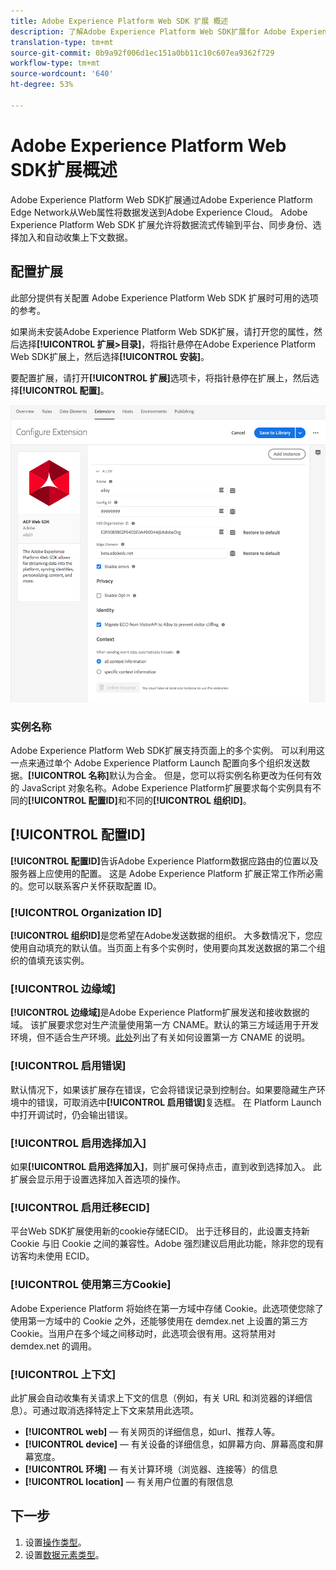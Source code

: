 ```yaml
---
title: Adobe Experience Platform Web SDK 扩展 概述
description: 了解Adobe Experience Platform Web SDK扩展for Adobe Experience Platform Launch
translation-type: tm+mt
source-git-commit: 0b9a92f006d1ec151a0bb11c10c607ea9362f729
workflow-type: tm+mt
source-wordcount: '640'
ht-degree: 53%

---
```



# Adobe Experience Platform Web SDK扩展概述

Adobe Experience Platform Web SDK扩展通过Adobe Experience Platform Edge Network从Web属性将数据发送到Adobe Experience Cloud。 Adobe Experience Platform Web SDK 扩展允许将数据流式传输到平台、同步身份、选择加入和自动收集上下文数据。

## 配置扩展

此部分提供有关配置 Adobe Experience Platform Web SDK 扩展时可用的选项的参考。

如果尚未安装Adobe Experience Platform Web SDK扩展，请打开您的属性，然后选择&#x200B;**[!UICONTROL 扩展>目录]**，将指针悬停在Adobe Experience Platform Web SDK扩展上，然后选择&#x200B;**[!UICONTROL 安装]**。

要配置扩展，请打开&#x200B;**[!UICONTROL 扩展]**&#x200B;选项卡，将指针悬停在扩展上，然后选择&#x200B;**[!UICONTROL 配置]**。

![](./assets/ext-aep-config.png)

### 实例名称

Adobe Experience Platform Web SDK扩展支持页面上的多个实例。 可以利用这一点来通过单个 Adobe Experience Platform Launch 配置向多个组织发送数据。**[!UICONTROL 名称]**&#x200B;默认为合金。 但是，您可以将实例名称更改为任何有效的 JavaScript 对象名称。Adobe Experience Platform扩展要求每个实例具有不同的&#x200B;**[!UICONTROL 配置ID]**&#x200B;和不同的&#x200B;**[!UICONTROL 组织ID]**。

## **[!UICONTROL 配置ID]**

**[!UICONTROL 配置ID]**&#x200B;告诉Adobe Experience Platform数据应路由的位置以及服务器上应使用的配置。 这是 Adobe Experience Platform 扩展正常工作所必需的。您可以联系客户关怀获取配置 ID。


### **[!UICONTROL Organization ID]**

**[!UICONTROL 组织ID]**&#x200B;是您希望在Adobe发送数据的组织。 大多数情况下，您应使用自动填充的默认值。当页面上有多个实例时，使用要向其发送数据的第二个组织的值填充该实例。

### **[!UICONTROL 边缘域]**

**[!UICONTROL 边缘域]**&#x200B;是Adobe Experience Platform扩展发送和接收数据的域。 该扩展要求您对生产流量使用第一方 CNAME。默认的第三方域适用于开发环境，但不适合生产环境。[此处](https://docs.adobe.com/content/help/zh-Hans/core-services/interface/ec-cookies/cookies-first-party.html)列出了有关如何设置第一方 CNAME 的说明。

### **[!UICONTROL 启用错误]**

默认情况下，如果该扩展存在错误，它会将错误记录到控制台。如果要隐藏生产环境中的错误，可取消选中&#x200B;**[!UICONTROL 启用错误]**&#x200B;复选框。 在 Platform Launch 中打开调试时，仍会输出错误。

### **[!UICONTROL 启用选择加入]**

如果&#x200B;**[!UICONTROL 启用选择加入]**，则扩展可保持点击，直到收到选择加入。 此扩展会显示用于设置选择加入首选项的操作。

### **[!UICONTROL 启用迁移ECID]**

平台Web SDK扩展使用新的cookie存储ECID。 出于迁移目的，此设置支持新 Cookie 与旧 Cookie 之间的兼容性。Adobe 强烈建议启用此功能，除非您的现有访客均未使用 ECID。

### **[!UICONTROL 使用第三方Cookie]**

Adobe Experience Platform 将始终在第一方域中存储 Cookie。此选项使您除了使用第一方域中的 Cookie 之外，还能够使用在 demdex.net 上设置的第三方 Cookie。当用户在多个域之间移动时，此选项会很有用。这将禁用对 demdex.net 的调用。

### **[!UICONTROL 上下文]**

此扩展会自动收集有关请求上下文的信息（例如，有关 URL 和浏览器的详细信息）。可通过取消选择特定上下文来禁用此选项。

- **[!UICONTROL web]**  — 有关网页的详细信息，如url、推荐人等。
- **[!UICONTROL device]**  — 有关设备的详细信息，如屏幕方向、屏幕高度和屏幕宽度。
- **[!UICONTROL 环境]**  — 有关计算环境（浏览器、连接等）的信息
- **[!UICONTROL location]**  — 有关用户位置的有限信息

## 下一步

1. 设置[操作类型](action-types.md)。
2. 设置[数据元素类型](data-element-types.md)。
